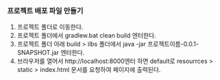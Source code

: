 ### 프로젝트 배포 파일 만들기

1. 프로젝트 폴더로 이동한다.
2. 프로젝트 폴더에서 gradlew.bat clean build 엔터한다.
3. 프로젝트 폴더 아래 build > ilbs 폴더에서 java -jar 프로젝트이름-0.0.1-SNAPSHOT.jar 엔터한다.
4. 브라우저를 열어서 http://localhost:8000엔터 하면 default로 resourrces > static > index.html
    문서를 요청하여 페이지에 출력된다.